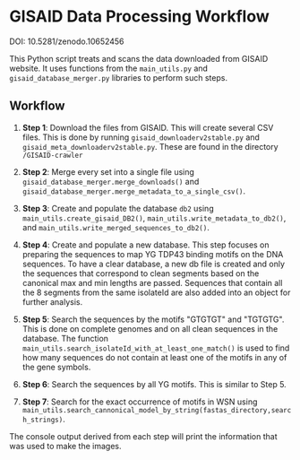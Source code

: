 # GISAID Data Processing Workflow
DOI: 10.5281/zenodo.10652456

This Python script treats and scans the data downloaded from GISAID website. It uses functions from the `main_utils.py` and `gisaid_database_merger.py` libraries to perform such steps.

## Workflow

1. **Step 1**: Download the files from GISAID. This will create several CSV files. This is done by running `gisaid_downloaderv2stable.py` and `gisaid_meta_downloaderv2stable.py`. These are found in the directory `/GISAID-crawler`

2. **Step 2**: Merge every set into a single file using `gisaid_database_merger.merge_downloads()` and `gisaid_database_merger.merge_metadata_to_a_single_csv()`.

3. **Step 3**: Create and populate the database `db2` using `main_utils.create_gisaid_DB2()`, `main_utils.write_metadata_to_db2()`, and `main_utils.write_merged_sequences_to_db2()`.

4. **Step 4**: Create and populate a new database. This step focuses on preparing the sequences to map YG TDP43 binding motifs on the DNA sequences. To have a clear database, a new db file is created and only the sequences that correspond to clean segments based on the canonical max and min lengths are passed. Sequences that contain all the 8 segments from the same isolateId are also added into an object for further analysis.

5. **Step 5**: Search the sequences by the motifs "GTGTGT" and "TGTGTG". This is done on complete genomes and on all clean sequences in the database. The function `main_utils.search_isolateId_with_at_least_one_match()` is used to find how many sequences do not contain at least one of the motifs in any of the gene symbols.

6. **Step 6**: Search the sequences by all YG motifs. This is similar to Step 5.

7. **Step 7**: Search for the exact occurrence of motifs in WSN using `main_utils.search_cannonical_model_by_string(fastas_directory,search_strings)`.

The console output derived from each step will print the information that was used to make the images.